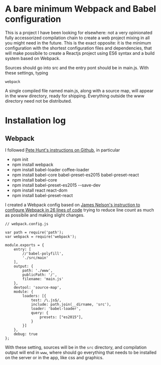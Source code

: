 # A bare minimum Webpack and Babel configuration

This is a project I have been looking for elsewhere: not a very opinionated fully accessorized compilation chain to create a web project mixing in all you might need in the future. This is the exact opposite: it is the minimum configuration with the shortest configuration files and dependencies, that will make possibile to create a Reactjs project using ES6 syntax and a build system based on Webpack.

Sources should go into src and the entry pont should be in main.js. With these settings, typing

	webpack

A single compiled file named main.js, along with a source map, will appear in the www directory, ready for shipping. Everything outside the www directory need not be distributed.

# Installation log

## Webpack

I followed [Pete Hunt's instructions on Github][1], in particular

* npm init
* npm install webpack
* npm install babel-loader coffee-loader
* npm install babel-core babel-preset-es2015 babel-preset-react
* npm install babel-core
* npm install babel-preset-es2015 --save-dev
* npm install react react-dom
* npm install babel-preset-react

I created a Webpack config based on [James Nelson's instruction to configure Webpack in 26 lines of code][2] trying to reduce line count as much as possibile and making slight changes.

	// webpack.config.js

	var path = require('path');
	var webpack = require('webpack');

	module.exports = {
	    entry: [
	        //'babel-polyfill',
	        './src/main'
	    ],
	    output: {
	        path: './www',
	        publicPath: '/',
	        filename: 'main.js'
	    },
	    devtool: 'source-map',
	    module: {
	        loaders: [{
	            test: /\.js$/,
	            include: path.join(__dirname, 'src'),
	            loader: 'babel-loader',
	            query: {
	                presets: ["es2015"],
	            }
	        }]
	    },
	    debug: true
	};

With these setting, sources will be in the `src` directory, and compilation output will end in `www`, where should go everything that needs to be installed on the server or in the app, like css and graphics.

[1]: https://github.com/petehunt/webpack-howto
[2]: http://jamesknelson.com/webpack-made-simple-build-es6-less-with-autorefresh-in-26-lines/

